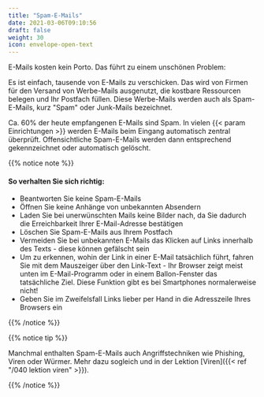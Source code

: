 ```yaml
---
title: "Spam-E-Mails"
date: 2021-03-06T09:10:56
draft: false
weight: 30
icon: envelope-open-text
---
```


E-Mails kosten kein Porto. Das führt zu einem unschönen Problem:

Es ist einfach, tausende von E-Mails zu verschicken. Das wird von Firmen für den Versand von Werbe-Mails ausgenutzt, die kostbare Ressourcen belegen und Ihr Postfach füllen. Diese Werbe-Mails werden auch als Spam-E-Mails, kurz "Spam" oder Junk-Mails bezeichnet.

Ca. 60% der heute empfangenen E-Mails sind Spam. In vielen {{< param Einrichtungen >}} werden E-Mails beim Eingang automatisch zentral überprüft. Offensichtliche Spam-E-Mails werden dann entsprechend gekennzeichnet oder automatisch gelöscht.

{{% notice note %}}

#### So verhalten Sie sich richtig:

- Beantworten Sie keine Spam-E-Mails
- Öffnen Sie keine Anhänge von unbekannten Absendern
- Laden Sie bei unerwünschten Mails keine Bilder nach, da Sie dadurch die Erreichbarkeit Ihrer E-Mail-Adresse bestätigen
- Löschen Sie Spam-E-Mails aus Ihrem Postfach
- Vermeiden Sie bei unbekannten E-Mails das Klicken auf Links innerhalb des Texts - diese können gefälscht sein
- Um zu erkennen, wohin der Link in einer E-Mail tatsächlich führt, fahren Sie mit dem Mauszeiger über den Link-Text - Ihr Browser zeigt meist unten im E-Mail-Programm oder in einem Ballon-Fenster das tatsächliche Ziel. Diese Funktion gibt es bei Smartphones normalerweise nicht!
- Geben Sie im Zweifelsfall Links lieber per Hand in die Adresszeile Ihres Browsers ein

{{% /notice %}}

{{% notice tip %}}

Manchmal enthalten Spam-E-Mails auch Angriffstechniken wie Phishing, Viren oder Würmer. Mehr dazu sogleich und in der Lektion [Viren]({{< ref "/040 lektion viren" >}}). 

{{% /notice %}}
